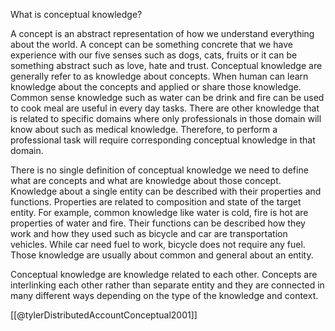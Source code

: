 
What is conceptual knowledge?

A concept is an abstract representation of how we understand everything about the world. A concept can be something concrete that we have experience with our five senses such as dogs, cats, fruits or it can be something abstract such as love, hate and trust. Conceptual knowledge are generally refer to as knowledge about concepts. When human can learn knowledge about the concepts and applied or share those knowledge. Common sense knowledge such as water can be drink and fire can be used to cook meal are useful in every day tasks. There are other knowledge that is related to specific domains where only professionals in those domain will know about such as medical knowledge. Therefore, to perform a professional task will require corresponding conceptual knowledge in that domain. 

There is no single definition of conceptual knowledge we need to define what are concepts and what are knowledge about those concept. Knowledge about a single entity can be described with their properties and functions. Properties are related to composition and state of the target entity. For example, common knowledge like water is cold, fire is hot are properties of water and fire. Their functions can be described how they work and how they used such as bicycle and car are transportation vehicles. While car need fuel to work, bicycle does not require any fuel. Those knowledge are usually about common and general about an entity. 

Conceptual knowledge are knowledge related to each other. Concepts are interlinking each other rather than separate entity and they are connected in many different ways depending on the type of the knowledge and context. 



[[@tylerDistributedAccountConceptual2001]]